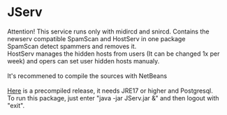 # JServ
 Attention! This service runs only with midircd and snircd.
 Contains the newserv compatible SpamScan and HostServ in one package<br>
 SpamScan detect spammers and removes it.<br>
 HostServ manages the hidden hosts from users (It can be changed 1x per week) and opers can set user hidden hosts manualy.<br>
 <br>
 It's recommened to compile the sources with NetBeans<br>
 <br>
 [Here](https://github.com/user-attachments/files/20814376/JServ.zip) is a precompiled release, it needs JRE17 or higher and Postgresql.
 <br>
 To run this package, just enter "java -jar JServ.jar &" and then logout with "exit".<br>
